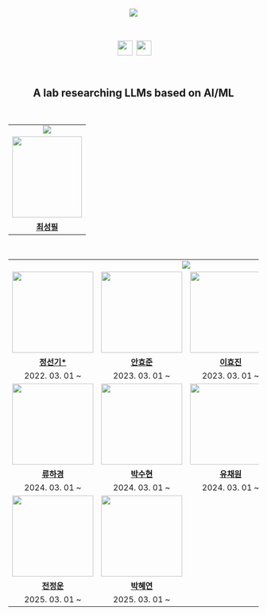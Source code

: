 <br/>

<div align=center><img src=https://readme-typing-svg.herokuapp.com?font=Oleo+Script&size=35&color=A7C7F7&center=true&height=53&lines=Welcome+to+ICL+Lab><br/><br><br>

&nbsp;<a href="mailto:iclrepositories@gmail.com"><img src="https://img.shields.io/badge/mail-512BD4?style=for-the-badge&logo=gmail&logoColor=white" height=30px></a>
&nbsp;<a href="https://prickle-leader-5f9.notion.site/9dcb8803f88749798b3e72394bade38f"><img src="https://img.shields.io/badge/Notion-000000?style=for-the-badge&logo=notion&logoColor=white" height=30px></a>

</br>

## A lab researching LLMs based on AI/ML



<br/>

<table align ="center">
  <tr>
    <tr>
    <td colspan=10 align=center><img src="https://readme-typing-svg.herokuapp.com?font=Rubik+80s+Fade&color=A7C7F7&&size=30&center=true&vCenter=true&width=175&height=35&lines=Professor&duration=1&pause=1000" ></td>
    </tr>
  </tr> 
  <tr>
    <td align="center"><img src="https://kutis.kyonggi.ac.kr/webkutis/TransferImageStreamHJ.do?gyosu_no=RwM5bGKsL6styPOJr3Julw%3D%3D" width="140px;" height="163px;" style="vertical-align:top" alt=""/>
  </tr> 
  <tr>
    <td align="center"><a href="mailto:spchoi@kgu.ac.kr"><b>최성필</b></a></td>
  </tr> 
</table>

<table align ="center">
  <tr>
    <tr>
    <td colspan=10 align=center><img src="https://readme-typing-svg.herokuapp.com?font=Rubik+80s+Fade&color=A7C7F7&&size=30&center=true&vCenter=true&width=500&height=35&lines=Students&duration=1&pause=1000"></td>
    </tr>
  </tr> 
  <tr>
  <td align="center"><a href="https://github.com/kukudozen"><img src="https://avatars.githubusercontent.com/u/88300246?v=4" width="163px;" style="vertical-align:top" alt=""/>

  <td align="center"><a href="https://github.com/ahj0224"><img src="https://avatars.githubusercontent.com/u/94240211?v=4" width="163px;" style="vertical-align:top" alt=""/>

  <td align="center"><a href="https://github.com/HyoJin112"><img src="https://avatars.githubusercontent.com/u/118796080?v=4" width="163px;" style="vertical-align:top" alt=""/>

  <td align="center"><a href="https://github.com/imZiho"><img src="https://avatars.githubusercontent.com/u/118801955?v=4" width="163px;" style="vertical-align:top" alt=""/>
  </tr>

  <tr>
    <td align="center"><a href="https://github.com/kukudozen"><b>정선기*</b></td>
    <td align="center"><a href="https://github.com/ahj0224"><b>안효준</b></a></td>
    <td align="center"><a href="https://github.com/HyoJin112"><b>이효진</b></td>
    <td align="center"><a href="https://github.com/imZiho"><b>김지호</b></a></td>
  </tr>

  <tr>
    <td align="center">2022. 03. 01 ~</td>
    <td align="center">2023. 03. 01 ~</td>
    <td align="center">2023. 03. 01 ~</td>
    <td align="center">2024. 03. 01 ~</td>
  </tr>
  <tr>
  <tr>
  <td align="center"><a href="https://github.com/RyuHaGyeong"><img src="https://avatars.githubusercontent.com/u/107457328?v=4" width="163px; style="vertical-align:top" alt=""/>

  <td align="center"><a href="https://github.com/SooH-github"><img src="https://avatars.githubusercontent.com/u/109052735?v=4" width="163px;" style="vertical-align:top" alt=""/>

  <td align="center"><a href="https://github.com/yuchaewon"><img src="https://avatars.githubusercontent.com/u/118796516?v=4" width="163px;" style="vertical-align:top" alt=""/>

  <td align="center"><a href="https://github.com/seoyeong903"><img src="https://avatars.githubusercontent.com/u/110014832?v=4" width="163px; style="vertical-align:top" alt=""/>
  </tr>
  </tr>

  <tr>
    <td align="center"><a href="https://github.com/Mia-HaGyeong"><b>류하경</b></a></td>
    <td align="center"><a href="https://github.com/SooH-github"><b>박수현</b></a></td>
    <td align="center"><a href="https://github.com/yuchaewon"><b>유채원</b></a></td>
    <td align="center"><a href="https://github.com/seoyeong903"><b>이서영</b></a></td>
  </tr>

  <tr>
    <td align="center">2024. 03. 01 ~</td>
    <td align="center">2024. 03. 01 ~</td>
    <td align="center">2024. 03. 01 ~</td>
    <td align="center">2024. 03. 01 ~</td>
  </tr>
  <tr>
  <tr>
  <td align="center"><a href="https://github.com/dnss1"><img src="https://avatars.githubusercontent.com/u/180965865?v=4" width="163px; style="vertical-align:top" alt=""/>
  <td align="center"><a href="https://github.com/HyeYeonP"><img src="https://avatars.githubusercontent.com/u/110224345?v=4" width="163px; style="vertical-align:top" alt=""/>
  <td align="center"><a href=" "><img src=" " width="163px; style="vertical-align:top" alt=""/>
  <td align="center"><a href=" "><img src=" " width="163px; style="vertical-align:top" alt=""/>
  </tr>
  </tr>

  <tr>
    <td align="center"><a href="https://github.com/dnss1"><b>전정운</b></a></td>
    <td align="center"><a href="https://github.com/HyeYeonP"><b>박혜연</b></a></td>
    <td align="center"><a href=" "><b> </b></a></td>
    <td align="center"><a href=" "><b> </b></a></td>

  </tr>

  <tr>
    <td align="center">2025. 03. 01 ~</td>
    <td align="center">2025. 03. 01 ~</td>
    <td align="center"> </td>
    <td align="center"> </td>
  </tr>

<br>
</div>
